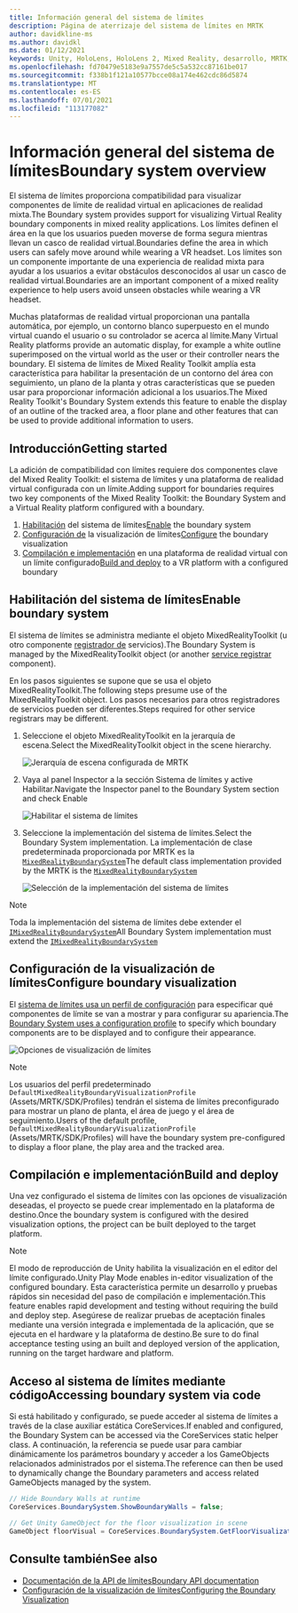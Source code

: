 ```yaml
---
title: Información general del sistema de límites
description: Página de aterrizaje del sistema de límites en MRTK
author: davidkline-ms
ms.author: davidkl
ms.date: 01/12/2021
keywords: Unity, HoloLens, HoloLens 2, Mixed Reality, desarrollo, MRTK, sistema de límites,
ms.openlocfilehash: fd70479e5183e9a7557de5c5a532cc87161be017
ms.sourcegitcommit: f338b1f121a10577bcce08a174e462cdc86d5874
ms.translationtype: MT
ms.contentlocale: es-ES
ms.lasthandoff: 07/01/2021
ms.locfileid: "113177082"
---
```

# <a name="boundary-system-overview"></a><span data-ttu-id="a2f92-104">Información general del sistema de límites</span><span class="sxs-lookup"><span data-stu-id="a2f92-104">Boundary system overview</span></span>

<span data-ttu-id="a2f92-105">El sistema de límites proporciona compatibilidad para visualizar componentes de límite de realidad virtual en aplicaciones de realidad mixta.</span><span class="sxs-lookup"><span data-stu-id="a2f92-105">The Boundary system provides support for visualizing Virtual Reality boundary components in mixed reality applications.</span></span> <span data-ttu-id="a2f92-106">Los límites definen el área en la que los usuarios pueden moverse de forma segura mientras llevan un casco de realidad virtual.</span><span class="sxs-lookup"><span data-stu-id="a2f92-106">Boundaries define the area in which users can safely move around while wearing a VR headset.</span></span> <span data-ttu-id="a2f92-107">Los límites son un componente importante de una experiencia de realidad mixta para ayudar a los usuarios a evitar obstáculos desconocidos al usar un casco de realidad virtual.</span><span class="sxs-lookup"><span data-stu-id="a2f92-107">Boundaries are an important component of a mixed reality experience to help users avoid unseen obstacles while wearing a VR headset.</span></span>

<span data-ttu-id="a2f92-108">Muchas plataformas de realidad virtual proporcionan una pantalla automática, por ejemplo, un contorno blanco superpuesto en el mundo virtual cuando el usuario o su controlador se acerca al límite.</span><span class="sxs-lookup"><span data-stu-id="a2f92-108">Many Virtual Reality platforms provide an automatic display, for example a white outline superimposed on the virtual world as the user or their controller nears the boundary.</span></span> <span data-ttu-id="a2f92-109">El sistema de límites de Mixed Reality Toolkit amplía esta característica para habilitar la presentación de un contorno del área con seguimiento, un plano de la planta y otras características que se pueden usar para proporcionar información adicional a los usuarios.</span><span class="sxs-lookup"><span data-stu-id="a2f92-109">The Mixed Reality Toolkit's Boundary System extends this feature to enable the display of an outline of the tracked area, a floor plane and other features that can be used to provide additional information to users.</span></span>

## <a name="getting-started"></a><span data-ttu-id="a2f92-110">Introducción</span><span class="sxs-lookup"><span data-stu-id="a2f92-110">Getting started</span></span>

<span data-ttu-id="a2f92-111">La adición de compatibilidad con límites requiere dos componentes clave del Mixed Reality Toolkit: el sistema de límites y una plataforma de realidad virtual configurada con un límite.</span><span class="sxs-lookup"><span data-stu-id="a2f92-111">Adding support for boundaries requires two key components of the Mixed Reality Toolkit: the Boundary System and a Virtual Reality platform configured with a boundary.</span></span>

1. <span data-ttu-id="a2f92-112">[Habilitación](#enable-boundary-system) del sistema de límites</span><span class="sxs-lookup"><span data-stu-id="a2f92-112">[Enable](#enable-boundary-system) the boundary system</span></span>
2. <span data-ttu-id="a2f92-113">[Configuración de](#configure-boundary-visualization) la visualización de límites</span><span class="sxs-lookup"><span data-stu-id="a2f92-113">[Configure](#configure-boundary-visualization) the boundary visualization</span></span>
3. <span data-ttu-id="a2f92-114">[Compilación e implementación](#build-and-deploy) en una plataforma de realidad virtual con un límite configurado</span><span class="sxs-lookup"><span data-stu-id="a2f92-114">[Build and deploy](#build-and-deploy) to a VR platform with a configured boundary</span></span>

## <a name="enable-boundary-system"></a><span data-ttu-id="a2f92-115">Habilitación del sistema de límites</span><span class="sxs-lookup"><span data-stu-id="a2f92-115">Enable boundary system</span></span>

<span data-ttu-id="a2f92-116">El sistema de límites se administra mediante el objeto MixedRealityToolkit (u otro componente [registrador de](xref:Microsoft.MixedReality.Toolkit.IMixedRealityServiceRegistrar) servicios).</span><span class="sxs-lookup"><span data-stu-id="a2f92-116">The Boundary System is managed by the MixedRealityToolkit object (or another [service registrar](xref:Microsoft.MixedReality.Toolkit.IMixedRealityServiceRegistrar) component).</span></span>

<span data-ttu-id="a2f92-117">En los pasos siguientes se supone que se usa el objeto MixedRealityToolkit.</span><span class="sxs-lookup"><span data-stu-id="a2f92-117">The following steps presume use of the MixedRealityToolkit object.</span></span> <span data-ttu-id="a2f92-118">Los pasos necesarios para otros registradores de servicios pueden ser diferentes.</span><span class="sxs-lookup"><span data-stu-id="a2f92-118">Steps required for other service registrars may be different.</span></span>

1. <span data-ttu-id="a2f92-119">Seleccione el objeto MixedRealityToolkit en la jerarquía de escena.</span><span class="sxs-lookup"><span data-stu-id="a2f92-119">Select the MixedRealityToolkit object in the scene hierarchy.</span></span>

    ![Jerarquía de escena configurada de MRTK](../images/MRTK_ConfiguredHierarchy.png)

1. <span data-ttu-id="a2f92-121">Vaya al panel Inspector a la sección Sistema de límites y active Habilitar.</span><span class="sxs-lookup"><span data-stu-id="a2f92-121">Navigate the Inspector panel to the Boundary System section and check Enable</span></span>

    ![Habilitar el sistema de límites](../images/boundary/MRTKConfig_Boundary.png)

1. <span data-ttu-id="a2f92-123">Seleccione la implementación del sistema de límites.</span><span class="sxs-lookup"><span data-stu-id="a2f92-123">Select the Boundary System implementation.</span></span> <span data-ttu-id="a2f92-124">La implementación de clase predeterminada proporcionada por MRTK es la [`MixedRealityBoundarySystem`](xref:Microsoft.MixedReality.Toolkit.Boundary.MixedRealityBoundarySystem)</span><span class="sxs-lookup"><span data-stu-id="a2f92-124">The default class implementation provided by the MRTK is the [`MixedRealityBoundarySystem`](xref:Microsoft.MixedReality.Toolkit.Boundary.MixedRealityBoundarySystem)</span></span>

    ![Selección de la implementación del sistema de límites](../images/boundary/BoundarySelectSystemType.png)

> [!NOTE]
> <span data-ttu-id="a2f92-126">Toda la implementación del sistema de límites debe extender el [`IMixedRealityBoundarySystem`](xref:Microsoft.MixedReality.Toolkit.Boundary.IMixedRealityBoundarySystem)</span><span class="sxs-lookup"><span data-stu-id="a2f92-126">All Boundary System implementation must extend the [`IMixedRealityBoundarySystem`](xref:Microsoft.MixedReality.Toolkit.Boundary.IMixedRealityBoundarySystem)</span></span>

## <a name="configure-boundary-visualization"></a><span data-ttu-id="a2f92-127">Configuración de la visualización de límites</span><span class="sxs-lookup"><span data-stu-id="a2f92-127">Configure boundary visualization</span></span>

<span data-ttu-id="a2f92-128">El [sistema de límites usa un perfil de configuración](configuring-boundary-visualization.md) para especificar qué componentes de límite se van a mostrar y para configurar su apariencia.</span><span class="sxs-lookup"><span data-stu-id="a2f92-128">The [Boundary System uses a configuration profile](configuring-boundary-visualization.md) to specify which boundary components are to be displayed and to configure their appearance.</span></span>

![Opciones de visualización de límites](../images/boundary/BoundaryVisualizationProfile.png)

> [!NOTE]
> <span data-ttu-id="a2f92-130">Los usuarios del perfil predeterminado `DefaultMixedRealityBoundaryVisualizationProfile` (Assets/MRTK/SDK/Profiles) tendrán el sistema de límites preconfigurado para mostrar un plano de planta, el área de juego y el área de seguimiento.</span><span class="sxs-lookup"><span data-stu-id="a2f92-130">Users of the default profile, `DefaultMixedRealityBoundaryVisualizationProfile` (Assets/MRTK/SDK/Profiles) will have the boundary system pre-configured to display a floor plane, the play area and the tracked area.</span></span>

## <a name="build-and-deploy"></a><span data-ttu-id="a2f92-131">Compilación e implementación</span><span class="sxs-lookup"><span data-stu-id="a2f92-131">Build and deploy</span></span>

<span data-ttu-id="a2f92-132">Una vez configurado el sistema de límites con las opciones de visualización deseadas, el proyecto se puede crear implementado en la plataforma de destino.</span><span class="sxs-lookup"><span data-stu-id="a2f92-132">Once the boundary system is configured with the desired visualization options, the project can be built deployed to the target platform.</span></span>

> [!NOTE]
> <span data-ttu-id="a2f92-133">El modo de reproducción de Unity habilita la visualización en el editor del límite configurado.</span><span class="sxs-lookup"><span data-stu-id="a2f92-133">Unity Play Mode enables in-editor visualization of the configured boundary.</span></span> <span data-ttu-id="a2f92-134">Esta característica permite un desarrollo y pruebas rápidos sin necesidad del paso de compilación e implementación.</span><span class="sxs-lookup"><span data-stu-id="a2f92-134">This feature enables rapid development and testing without requiring the build and deploy step.</span></span> <span data-ttu-id="a2f92-135">Asegúrese de realizar pruebas de aceptación finales mediante una versión integrada e implementada de la aplicación, que se ejecuta en el hardware y la plataforma de destino.</span><span class="sxs-lookup"><span data-stu-id="a2f92-135">Be sure to do final acceptance testing using an built and deployed version of the application, running on the target hardware and platform.</span></span>

## <a name="accessing-boundary-system-via-code"></a><span data-ttu-id="a2f92-136">Acceso al sistema de límites mediante código</span><span class="sxs-lookup"><span data-stu-id="a2f92-136">Accessing boundary system via code</span></span>

<span data-ttu-id="a2f92-137">Si está habilitado y configurado, se puede acceder al sistema de límites a través de la clase auxiliar estática CoreServices.</span><span class="sxs-lookup"><span data-stu-id="a2f92-137">If enabled and configured, the Boundary System can be accessed via the CoreServices static helper class.</span></span> <span data-ttu-id="a2f92-138">A continuación, la referencia se puede usar para cambiar dinámicamente los parámetros boundary y acceder a los GameObjects relacionados administrados por el sistema.</span><span class="sxs-lookup"><span data-stu-id="a2f92-138">The reference can then be used to dynamically change the Boundary parameters and access related GameObjects managed by the system.</span></span>

```c#
// Hide Boundary Walls at runtime
CoreServices.BoundarySystem.ShowBoundaryWalls = false;

// Get Unity GameObject for the floor visualization in scene
GameObject floorVisual = CoreServices.BoundarySystem.GetFloorVisualization();
```

## <a name="see-also"></a><span data-ttu-id="a2f92-139">Consulte también</span><span class="sxs-lookup"><span data-stu-id="a2f92-139">See also</span></span>

- [<span data-ttu-id="a2f92-140">Documentación de la API de límites</span><span class="sxs-lookup"><span data-stu-id="a2f92-140">Boundary API documentation</span></span>](xref:Microsoft.MixedReality.Toolkit.Boundary)
- [<span data-ttu-id="a2f92-141">Configuración de la visualización de límites</span><span class="sxs-lookup"><span data-stu-id="a2f92-141">Configuring the Boundary Visualization</span></span>](configuring-boundary-visualization.md)
